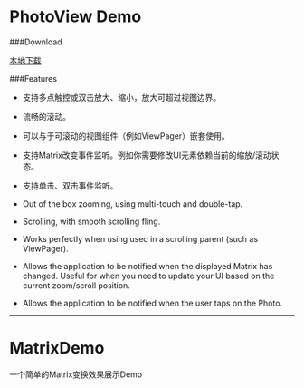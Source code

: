 PhotoView Demo
====================
###Download

<a href="https://github.com/android-cn/android-open-project-demo/raw/master/photoview-demo/app/photoview-demo.apk" target="_blank" title="点击下载到本地">本地下载</a>
    

###Features

- 支持多点触控或双击放大、缩小，放大可超过视图边界。
- 流畅的滚动。
- 可以与于可滚动的视图组件（例如ViewPager）嵌套使用。
- 支持Matrix改变事件监听。例如你需要修改UI元素依赖当前的缩放/滚动状态。
- 支持单击、双击事件监听。


- Out of the box zooming, using multi-touch and double-tap.
- Scrolling, with smooth scrolling fling.
- Works perfectly when using used in a scrolling parent (such as ViewPager).
- Allows the application to be notified when the displayed Matrix has changed. Useful for when you need to update your UI based on the current zoom/scroll position.
- Allows the application to be notified when the user taps on the Photo.




---

MatrixDemo
=====================

一个简单的Matrix变换效果展示Demo